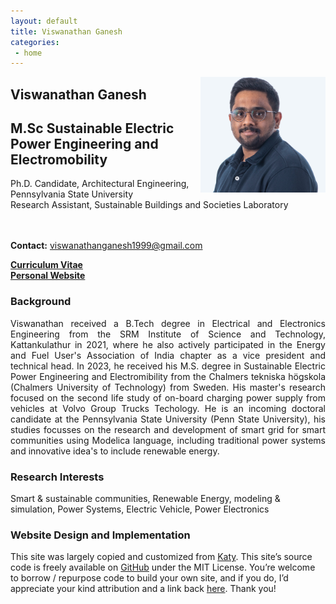 ```yaml
---
layout: default
title: Viswanathan Ganesh
categories:
 - home
---
```

<img src="images/IMG_20230209_134100 copy.jpg" alt="profile"
	title="Viswanathan Ganesh" width="200" style="float: right;" />

## Viswanathan Ganesh <br /> 
## M.Sc Sustainable Electric Power Engineering and Electromobility <br />
Ph.D. Candidate, Architectural Engineering, Pennsylvania State University <br />
Research Assistant, Sustainable Buildings and Societies Laboratory <br />
 <br />
 <br />

**Contact:** viswanathanganesh1999@gmail.com

[**Curriculum Vitae**](CHARM_RESUME_VISWANATHAN-7.pdf) <br/>
[**Personal Website**](https://sites.google.com/view/viswanathanganesh)


### Background


<p style="text-align:justify">
	Viswanathan received a B.Tech degree in Electrical and Electronics Engineering from the SRM Institute of Science and Technology, Kattankulathur in 2021,
where he also actively participated in the Energy and Fuel User's Association of India chapter as a vice president and technical head. In 2023, he received his M.S. degree in Sustainable Electric Power Engineering and Electromibility from the Chalmers tekniska högskola (Chalmers University of Technology) from Sweden. His master's research focused on the second life study of on-board charging power supply from vehicles at Volvo Group Trucks Techology. He is an incoming doctoral candidate at the Pennsylvania State University (Penn State University), his studies focusses on the research and development of smart grid for smart communities using Modelica language, including traditional power systems and innovative idea's to include renewable energy.
	</p>


### Research Interests

Smart & sustainable communities, Renewable Energy, modeling & simulation, 
Power Systems, Electric Vehicle, Power Electronics


### Website Design and Implementation

This site was largely copied and customized from [Katy]([https://github.com/barryclark/jekyll-now](https://github.com/khinkelman/khinkelman.github.io)).
This site’s source code is freely available on [GitHub](https://github.com/khinkelman/khinkelman.github.io) under the MIT License. 
You’re welcome to borrow / repurpose code to build your own site, and if you do, I’d appreciate your kind attribution and a link back [here](https://khinkelman.github.io/). 
Thank you!


